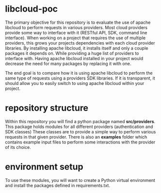 # libcloud-poc

The primary objective for this repository is to evaluate the use of apache
libcloud to perform requests in various providers. Most cloud providers provide
some way to interface with it (RESTful API, SDK, command line interface). When
working on a project that requires the use of multiple providers, this grows
your projects dependencies with each cloud provider libraries. By installing
apache libcloud, it installs itself and only a couple packages it depends on.
While providing a huge list of providers to interface with. Having apache
libcloud installed in your project would decrease the need for many packages
by replacing it with one.

The end goal is to compare how it is using apache libcloud to perform the same
type of requests using a providers SDK libraries. If it is transparent, it
should allow you to easily switch to using apache libcloud within your project.

# repository structure

Within this repository you will find a python package named **src/providers**.
This package holds modules for all different providers
(authentication and SDK classes) These classes are to provide a simple way to
perform various requests in that given provider. There is also an **examples**
folder which contains example input files to perform some interactions with the
provider of its choice.

# environment setup

To use these modules, you will want to create a Python virtual environment and
install the packages defined in requirements.txt.